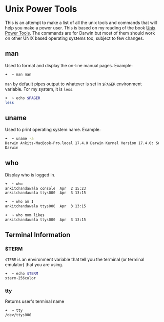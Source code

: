 # Unix Power Tools 
This is an attempt to make a list of all the unix tools and commands that will help you make a power user. 
This is based on my reading of the book [Unix Power Tools](https://www.goodreads.com/book/show/172314.UNIX_Power_Tools).
The commands are for Darwin but most of them should work on other UNIX based operating systems too, subject to few changes.

## man

Used to format and display the on-line manual pages. Example: 
```zsh
➜  ~ man man
```

`man` by default pipes output to whatever is set in `$PAGER` environment variable.
For my system, it is `less`.

```zsh
➜  ~ echo $PAGER
less
```

## uname

Used to print operating system name. Example:

```zsh
➜  ~ uname -a
Darwin Ankits-MacBook-Pro.local 17.4.0 Darwin Kernel Version 17.4.0: Sun Dec 17 09:19:54 PST 2017; root:xnu-4570.41.2~1/RELEASE_X86_64 x86_64
Darwin
```

## who

Display who is logged in.

```zsh
➜  ~ who
ankitchandawala console  Apr  2 15:23
ankitchandawala ttys000  Apr  3 13:15

➜  ~ who am I
ankitchandawala ttys000  Apr  3 13:15

➜  ~ who mom likes
ankitchandawala ttys000  Apr  3 13:15
```

## Terminal Information

### $TERM

`$TERM` is an environment variable that tell you the terminal (or terminal emulator) that you are using.

```zsh
➜  ~ echo $TERM
xterm-256color
```

### tty

Returns user's terminal name

```zsh
➜  ~ tty
/dev/ttys000
```

